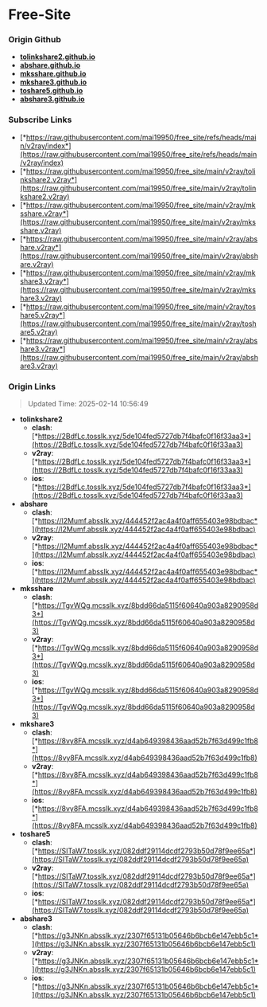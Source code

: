 # Free-Site

### Origin Github

- [**tolinkshare2.github.io**](https://github.com/tolinkshare2/tolinkshare2.github.io)
- [**abshare.github.io**](https://github.com/abshare/abshare.github.io)
- [**mksshare.github.io**](https://github.com/mksshare/mksshare.github.io)
- [**mkshare3.github.io**](https://github.com/mkshare3/mkshare3.github.io)
- [**toshare5.github.io**](https://github.com/toshare5/toshare5.github.io)
- [**abshare3.github.io**](https://github.com/abshare3/abshare3.github.io)

### Subscribe Links

- [*https://raw.githubusercontent.com/mai19950/free_site/refs/heads/main/v2ray/index*](https://raw.githubusercontent.com/mai19950/free_site/refs/heads/main/v2ray/index)
- [*https://raw.githubusercontent.com/mai19950/free_site/main/v2ray/tolinkshare2.v2ray*](https://raw.githubusercontent.com/mai19950/free_site/main/v2ray/tolinkshare2.v2ray)
- [*https://raw.githubusercontent.com/mai19950/free_site/main/v2ray/mksshare.v2ray*](https://raw.githubusercontent.com/mai19950/free_site/main/v2ray/mksshare.v2ray)
- [*https://raw.githubusercontent.com/mai19950/free_site/main/v2ray/abshare.v2ray*](https://raw.githubusercontent.com/mai19950/free_site/main/v2ray/abshare.v2ray)
- [*https://raw.githubusercontent.com/mai19950/free_site/main/v2ray/mkshare3.v2ray*](https://raw.githubusercontent.com/mai19950/free_site/main/v2ray/mkshare3.v2ray)
- [*https://raw.githubusercontent.com/mai19950/free_site/main/v2ray/toshare5.v2ray*](https://raw.githubusercontent.com/mai19950/free_site/main/v2ray/toshare5.v2ray)
- [*https://raw.githubusercontent.com/mai19950/free_site/main/v2ray/abshare3.v2ray*](https://raw.githubusercontent.com/mai19950/free_site/main/v2ray/abshare3.v2ray)

### Origin Links

> Updated Time: 2025-02-14 10:56:49

- **tolinkshare2**
  - **clash**: [*https://2BdfLc.tosslk.xyz/5de104fed5727db7f4bafc0f16f33aa3*](https://2BdfLc.tosslk.xyz/5de104fed5727db7f4bafc0f16f33aa3)
  - **v2ray**: [*https://2BdfLc.tosslk.xyz/5de104fed5727db7f4bafc0f16f33aa3*](https://2BdfLc.tosslk.xyz/5de104fed5727db7f4bafc0f16f33aa3)
  - **ios**: [*https://2BdfLc.tosslk.xyz/5de104fed5727db7f4bafc0f16f33aa3*](https://2BdfLc.tosslk.xyz/5de104fed5727db7f4bafc0f16f33aa3)
- **abshare**
  - **clash**: [*https://l2Mumf.absslk.xyz/444452f2ac4a4f0aff655403e98bdbac*](https://l2Mumf.absslk.xyz/444452f2ac4a4f0aff655403e98bdbac)
  - **v2ray**: [*https://l2Mumf.absslk.xyz/444452f2ac4a4f0aff655403e98bdbac*](https://l2Mumf.absslk.xyz/444452f2ac4a4f0aff655403e98bdbac)
  - **ios**: [*https://l2Mumf.absslk.xyz/444452f2ac4a4f0aff655403e98bdbac*](https://l2Mumf.absslk.xyz/444452f2ac4a4f0aff655403e98bdbac)
- **mksshare**
  - **clash**: [*https://TgvWQg.mcsslk.xyz/8bdd66da5115f60640a903a8290958d3*](https://TgvWQg.mcsslk.xyz/8bdd66da5115f60640a903a8290958d3)
  - **v2ray**: [*https://TgvWQg.mcsslk.xyz/8bdd66da5115f60640a903a8290958d3*](https://TgvWQg.mcsslk.xyz/8bdd66da5115f60640a903a8290958d3)
  - **ios**: [*https://TgvWQg.mcsslk.xyz/8bdd66da5115f60640a903a8290958d3*](https://TgvWQg.mcsslk.xyz/8bdd66da5115f60640a903a8290958d3)
- **mkshare3**
  - **clash**: [*https://8vy8FA.mcsslk.xyz/d4ab649398436aad52b7f63d499c1fb8*](https://8vy8FA.mcsslk.xyz/d4ab649398436aad52b7f63d499c1fb8)
  - **v2ray**: [*https://8vy8FA.mcsslk.xyz/d4ab649398436aad52b7f63d499c1fb8*](https://8vy8FA.mcsslk.xyz/d4ab649398436aad52b7f63d499c1fb8)
  - **ios**: [*https://8vy8FA.mcsslk.xyz/d4ab649398436aad52b7f63d499c1fb8*](https://8vy8FA.mcsslk.xyz/d4ab649398436aad52b7f63d499c1fb8)
- **toshare5**
  - **clash**: [*https://SITaW7.tosslk.xyz/082ddf29114dcdf2793b50d78f9ee65a*](https://SITaW7.tosslk.xyz/082ddf29114dcdf2793b50d78f9ee65a)
  - **v2ray**: [*https://SITaW7.tosslk.xyz/082ddf29114dcdf2793b50d78f9ee65a*](https://SITaW7.tosslk.xyz/082ddf29114dcdf2793b50d78f9ee65a)
  - **ios**: [*https://SITaW7.tosslk.xyz/082ddf29114dcdf2793b50d78f9ee65a*](https://SITaW7.tosslk.xyz/082ddf29114dcdf2793b50d78f9ee65a)
- **abshare3**
  - **clash**: [*https://g3JNKn.absslk.xyz/2307f65131b05646b6bcb6e147ebb5c1*](https://g3JNKn.absslk.xyz/2307f65131b05646b6bcb6e147ebb5c1)
  - **v2ray**: [*https://g3JNKn.absslk.xyz/2307f65131b05646b6bcb6e147ebb5c1*](https://g3JNKn.absslk.xyz/2307f65131b05646b6bcb6e147ebb5c1)
  - **ios**: [*https://g3JNKn.absslk.xyz/2307f65131b05646b6bcb6e147ebb5c1*](https://g3JNKn.absslk.xyz/2307f65131b05646b6bcb6e147ebb5c1)
